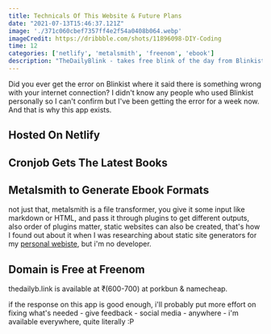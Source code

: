 ```yaml
---
title: Technicals Of This Website & Future Plans
date: "2021-07-13T15:46:37.121Z"
image: './371c060cbef7357ff4e2f54a0408b064.webp'
imageCredit: https://dribbble.com/shots/11896098-DIY-Coding
time: 12
categories: ['netlify', 'metalsmith', 'freenom', 'ebook']
description: "TheDailyBlink - takes free blink of the day from Blinkist and packs into PDF for anyone to use offline."
---
```


Did you ever get the error on Blinkist where it said there is something wrong with your internet connection? I didn't know any people who used Blinkist personally so I can't confirm but I've been getting the error for a week now. And that is why this app exists. 

**Hosted On Netlify**
-----------------


**Cronjob Gets The Latest Books**
-----------------------------


**Metalsmith to Generate Ebook Formats**
-----------------------------
not just that, metalsmith is a file transformer, you give it some input like markdown or HTML, and pass it through plugins to get different outputs, also order of plugins matter, static websites can also be created, that's how I found out about it when I was researching about static site generators for my [personal webiste](https://nilesheverywhere.com), but i'm no developer.


**Domain is Free at Freenom**
-------------------------------
thedailyb.link is available at ₹(600-700) at porkbun & namecheap.


if the response on this app is good enough, i'll probably put more effort on fixing what's needed - give feedback - social media - anywhere - i'm available everywhere, quite literally :P
